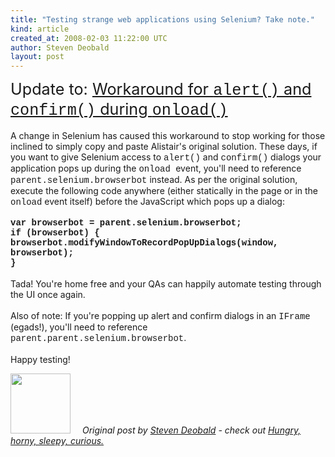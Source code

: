 ```yaml
---
title: "Testing strange web applications using Selenium? Take note."
kind: article
created_at: 2008-02-03 11:22:00 UTC
author: Steven Deobald
layout: post
---
```

<span style="font-size:180%;">Update to: <a href="http://www.mail-archive.com/selenium-users@lists.public.thoughtworks.org/msg00652.html">Workaround for <span style="font-family: courier new;">alert()</span> and <span style="font-family: courier new;">confirm()</span> during <span style="font-family: courier new;">onload()</span></a></span><br /><br />A change in Selenium has caused this workaround to stop working for those inclined to simply copy and paste Alistair's original solution. These days, if you want to give Selenium access to <span style="font-family: courier new;">alert()</span> and <span style="font-family: courier new;">confirm()</span> dialogs your application pops up during the <span style="font-family: courier new;">onload </span>event, you'll need to reference <span style="font-family: courier new;">parent.selenium.browserbot</span> instead. As per the original solution, execute the following code anywhere (either statically in the page or in the <span style="font-family: courier new;">onload</span> event itself) before the JavaScript which pops up a dialog:<br /><br /><span style="font-family: courier new; font-weight: bold;">var browserbot = parent.selenium.browserbot;</span><br /><span style="font-family: courier new; font-weight: bold;"> if (browserbot) {</span><br /><span style="font-family: courier new; font-weight: bold;">    browserbot.modifyWindowToRecordPopUpDialogs(window, browserbot);</span><br /><span style="font-family: courier new; font-weight: bold;"> }</span><br /><br />Tada! You're home free and your QAs can happily automate testing through the UI once again.<br /><br />Also of note: If you're popping up alert and confirm dialogs in an <span style="font-family: courier new;">IFrame </span>(egads!), you'll need to reference <span style="font-family: courier new;">parent.parent.selenium.browserbot</span>.<br /><br />Happy testing!
<div class="author">
  <img src="https://nilenso.com/images/alumni/steven.webp" style="width: 96px; height: 96;">
  <span style=" padding: 32px 15px;">
    <i>Original post by <a href="http://twitter.com/deobald">Steven Deobald</a> - check out <a href="https://blog.deobald.ca/">Hungry, horny, sleepy, curious.</a></i>
  </span>
</div>
